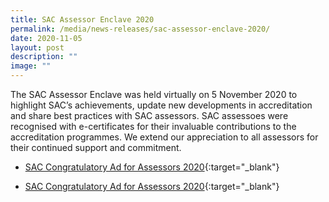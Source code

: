 ```yaml
---
title: SAC Assessor Enclave 2020
permalink: /media/news-releases/sac-assessor-enclave-2020/
date: 2020-11-05
layout: post
description: ""
image: ""
---
```

The SAC Assessor Enclave was held virtually on 5 November 2020 to highlight SAC’s achievements, update new developments in accreditation and share best practices with SAC assessors. SAC assessoes were recognised with e-certificates for their invaluable contributions to the accreditation programmes.  We extend our appreciation to all assessors for their continued support and commitment.

  
* [SAC Congratulatory Ad for Assessors 2020](/files/documents/SAC-Congratulatory-ad-for-assessors-2020-final.pdf){:target="_blank"}


* [SAC Congratulatory Ad for Assessors 2020](/files/documents/SAC-Congratulatory-ad-for-assessors-2020-final.pdf){:target="_blank"}